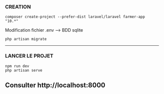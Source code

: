 ### CREATION 

```
composer create-project --prefer-dist laravel/laravel farmer-app "10.*"
```

Modification fichier .env --> BDD sqlite

```
php artisan migrate
````


--------------------------

### LANCER LE PROJET

```
npm run dev
php artisan serve

```
Consulter http://localhost:8000
-------------------------

